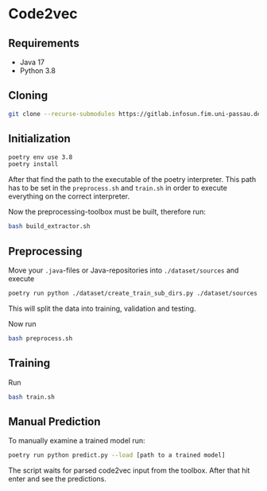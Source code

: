 # Code2vec

## Requirements

- Java 17
- Python 3.8

## Cloning

```bash
git clone --recurse-submodules https://gitlab.infosun.fim.uni-passau.de/se2/deepcode/code2vec.git
```

## Initialization

 ```bash
 poetry env use 3.8
 poetry install
 ```

After that find the path to the executable of the poetry interpreter. This path has to be set in the `preprocess.sh` and
`train.sh` in order to execute everything on the correct interpreter.

Now the preprocessing-toolbox must be built, therefore run:

```bash
bash build_extractor.sh
```

## Preprocessing

Move your `.java`-files or Java-repositories into `./dataset/sources` and execute 

```bash
poetry run python ./dataset/create_train_sub_dirs.py ./dataset/sources
```

This will split the data into training, validation and testing.

Now run

```bash
bash preprocess.sh
```

## Training

Run

```bash
bash train.sh
```

## Manual Prediction

To manually examine a trained model run:

```bash
poetry run python predict.py --load [path to a trained model]
```

The script waits for parsed code2vec input from the toolbox. After that hit enter and see the predictions.

